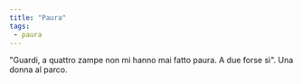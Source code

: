 ```yaml
---
title: "Paura"
tags:
 - paura
---
```


"Guardi, a quattro zampe non mi hanno mai fatto paura. A due forse sì". Una donna al parco.
